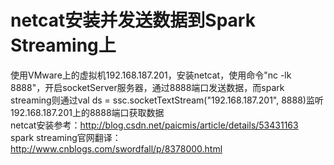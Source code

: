 # netcat安装并发送数据到Spark Streaming上
使用VMware上的虚拟机192.168.187.201，安装netcat，使用命令"nc -lk 8888"，开启socketServer服务器，通过8888端口发送数据，而spark streaming则通过val ds = ssc.socketTextStream("192.168.187.201", 8888)监听192.168.187.201上的8888端口获取数据<br/> 
netcat安装参考：http://blog.csdn.net/paicmis/article/details/53431163<br/>
spark streaming官网翻译：http://www.cnblogs.com/swordfall/p/8378000.html<br/>
